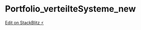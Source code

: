 # Portfolio_verteilteSysteme_new

[Edit on StackBlitz ⚡️](https://stackblitz.com/edit/baitando-dhbw-distributed-2r2vvv)